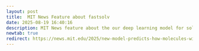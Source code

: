 ```yaml
---
layout: post
title:  MIT News Feature about fastsolv 
date: 2025-08-19 16:40:16
description: MIT News feature about the our deep learning model for solubility prediction, fastsolv
newtab: true
redirect: https://news.mit.edu/2025/new-model-predicts-how-molecules-will-dissolve-in-different-solvents-0819
---
```

